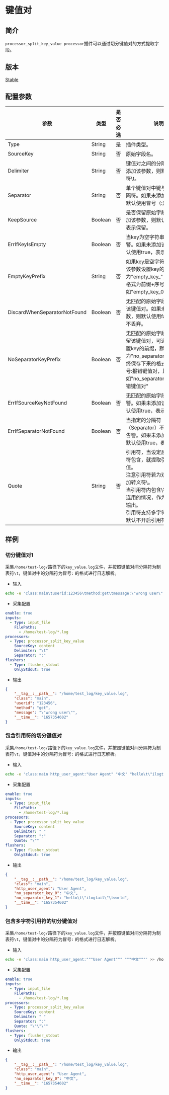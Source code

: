 # 键值对

## 简介

`processor_split_key_value processor`插件可以通过切分键值对的方式提取字段。

## 版本

[Stable](../../stability-level.md)

## 配置参数

| 参数                         | 类型    | 是否必选 | 说明                                                                                                                                                                        |
| ---------------------------- | ------- | -------- | --------------------------------------------------------------------------------------------------------------------------------------------------------------------------- |
| Type                         | String  | 是       | 插件类型。                                                                                                                                                                  |
| SourceKey                    | String  | 否       | 原始字段名。                                                                                                                                                                |
| Delimiter                    | String  | 否       | 键值对之间的分隔符。如果未添加该参数，则默认使用制表符\t。                                                                                                                  |
| Separator                    | String  | 否       | 单个键值对中键与值之间的分隔符。如果未添加该参数，则默认使用冒号（:）。                                                                                                     |
| KeepSource                   | Boolean | 否       | 是否保留原始字段。如果未添加该参数，则默认使用true，表示保留。                                                                                                              |
| ErrIfKeyIsEmpty              | Boolean | 否       | 当key为空字符串时是否告警。如果未添加该参数，则默认使用true，表示告警。                                                                                                     |
| EmptyKeyPrefix               | String  | 否       | 如果key是空字符串，可通过该参数设置key的前缀，默认为"empty_key_"，最终key的格式为前缀+序号，比如"empty_key_0"。                                                             |
| DiscardWhenSeparatorNotFound | Boolean | 否       | 无匹配的原始字段时是否丢弃该键值对。如果未添加该参数，则默认使用false，表示不丢弃。                                                                                         |
| NoSeparatorKeyPrefix         | Boolean | 否       | 无匹配的原始字段时，如果保留该键值对，可通过该参数设置key的前缀，默认为"no_separator_key_", 最终保存下来的格式为前缀+序号:报错键值对，比如"no_separator_key_0":"报错键值对" |
| ErrIfSourceKeyNotFound       | Boolean | 否       | 无匹配的原始字段时是否告警。如果未添加该参数，则默认使用true，表示告警。                                                                                                    |
| ErrIfSeparatorNotFound       | Boolean | 否       | 当指定的分隔符（Separator）不存在时是否告警。如果未添加该参数，则默认使用true，表示告警。                                                                                   |
| Quote                        | String | 否       | 引用符，当设定后若值被引用符包含，就提取引用符内的值。<br>注意引用符若为双引号，需要加转义符\。<br>当引用符内包含\字符与引用连用的情况，作为值的一部分输出。<br>引用符支持多字符。<br>默认不开启引用符功能。  |

## 样例

### 切分键值对1

采集`/home/test-log/`路径下的`key_value.log`文件，并按照键值对间分隔符为制表符`\t`，键值对中的分隔符为冒号`:` 的格式进行日志解析。

* 输入

```bash
echo -e 'class:main\tuserid:123456\tmethod:get\tmessage:\"wrong user\"' >> /home/test-log/key_value.log
```

* 采集配置

```yaml
enable: true
inputs:
  - Type: input_file
    FilePaths: 
      - /home/test-log/*.log
processors:
  - Type: processor_split_key_value
    SourceKey: content
    Delimiter: "\t"
    Separator: ":"
flushers:
  - Type: flusher_stdout
    OnlyStdout: true
```

* 输出

```json
{
    "__tag__:__path__": "/home/test_log/key_value.log",
    "class": "main",
    "userid": "123456",
    "method": "get",
    "message": "\"wrong user\"",
    "__time__": "1657354602"
}
```

### 包含引用符的切分键值对

采集`/home/test-log/`路径下的`key_value.log`文件，并按照键值对间分隔符为制表符`\t`，键值对中的分隔符为冒号`:` 的格式进行日志解析。

* 输入

```bash
echo -e 'class:main http_user_agent:"User Agent" "中文" "hello\t\"ilogtail\"\tworld"' >> /home/test-log/key_value.log
```

* 采集配置

```yaml
enable: true
inputs:
  - Type: input_file
    FilePaths: 
      - /home/test-log/*.log
processors:
  - Type: processor_split_key_value
    SourceKey: content
    Delimiter: " "
    Separator: ":"
    Quote: "\""
flushers:
  - Type: flusher_stdout
    OnlyStdout: true
```

* 输出

```json
{
    "__tag__:__path__": "/home/test_log/key_value.log",
    "class": "main",
    "http_user_agent": "User Agent",
    "no_separator_key_0": "中文",
    "no_separator_key_1": "hello\t\"ilogtail\"\tworld",
    "__time__": "1657354602"
}
```

### 包含多字符引用符的切分键值对

采集`/home/test-log/`路径下的`key_value.log`文件，并按照键值对间分隔符为制表符`\t`，键值对中的分隔符为冒号`:` 的格式进行日志解析。

* 输入

```bash
echo -e 'class:main http_user_agent:"""User Agent""" """中文"""' >> /home/test-log/key_value.log
```

* 采集配置

```yaml
enable: true
inputs:
  - Type: input_file
    FilePaths: 
      - /home/test-log/*.log
processors:
  - Type: processor_split_key_value
    SourceKey: content
    Delimiter: " "
    Separator: ":"
    Quote: "\"\"\""
flushers:
  - Type: flusher_stdout
    OnlyStdout: true
```

* 输出

```json
{
    "__tag__:__path__": "/home/test_log/key_value.log",
    "class": "main",
    "http_user_agent": "User Agent",
    "no_separator_key_0": "中文",
    "__time__": "1657354602"
}
```
